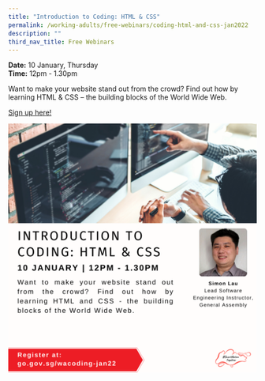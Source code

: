 ```yaml
---
title: "Introduction to Coding: HTML & CSS"
permalink: /working-adults/free-webinars/coding-html-and-css-jan2022
description: ""
third_nav_title: Free Webinars
---
```

**Date:** 10 January, Thursday
<br> **Time:** 12pm - 1.30pm

Want to make your website stand out from the crowd? Find out how by learning HTML & CSS – the building blocks of the World Wide Web.

[Sign up here!](https://go.gov.sg/wacoding-jan22)

![Alt text for image on Isomer site](/images/10-Jan-WA.png)